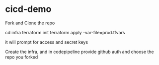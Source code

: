 # cicd-demo

Fork and Clone the repo 

cd infra
terraform init
terraform apply -var-file=prod.tfvars

it will prompt for access and secret keys

Create the infra, and in codepipeline provide github auth and choose the repo you forked 